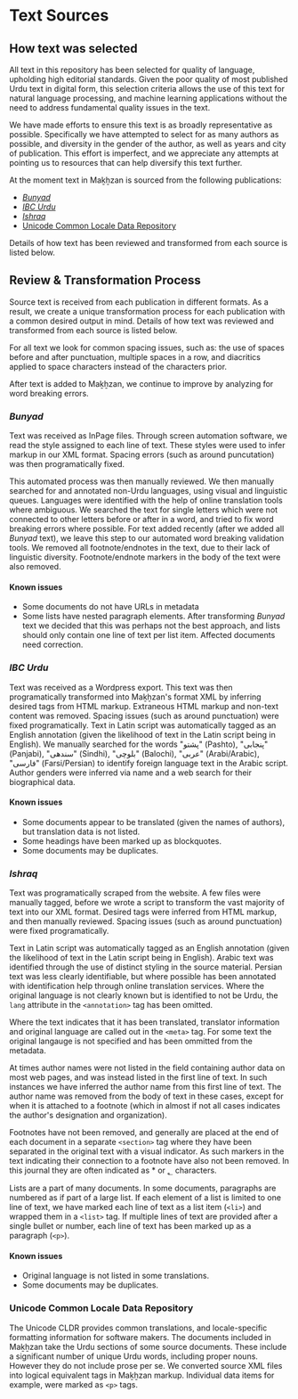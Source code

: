 # Text Sources

## How text was selected

All text in this repository has been selected for quality of language, upholding high editorial standards. Given the poor quality of most published Urdu text in digital form, this selection criteria allows the use of this text for natural language processing, and machine learning applications without the need to address fundamental quality issues in the text.

We have made efforts to ensure this text is as broadly representative as possible. Specifically we have attempted to select for as many authors as possible, and diversity in the gender of the author, as well as years and city of publication. This effort is imperfect, and we appreciate any attempts at pointing us to resources that can help diversify this text further.

At the moment text in Maḵẖzan is sourced from the following publications:
- [_Bunyad_](https://bunyad.lums.edu.pk/website/)
- [_IBC Urdu_](http://ibcurdu.com)
- [_Ishraq_](https://www.javedahmedghamidi.org/#!/ishraq)
- [Unicode Common Locale Data Repository](http://cldr.unicode.org)

Details of how text has been reviewed and transformed from each source is listed below.

## Review & Transformation Process

Source text is received from each publication in different formats. As a result, we create a unique transformation process for each publication with a common desired output in mind. Details of how text was reviewed and transformed from each source is listed below.

For all text we look for common spacing issues, such as: the use of spaces before and after punctuation, multiple spaces in a row, and diacritics applied to space characters instead of the characters prior.

After text is added to Maḵẖzan, we continue to improve by analyzing for word breaking errors.

### _Bunyad_

Text was received as InPage files. Through screen automation software, we read the style assigned to each line of text. These styles were used to infer markup in our XML format. Spacing errors (such as around puncutation) was then programatically fixed.

This automated process was then manually reviewed. We then manually searched for and annotated non-Urdu languages, using visual and linguistic queues. Languages were identified with the help of online translation tools where ambiguous. We searched the text for single letters which were not connected to other letters before or after in a word, and tried to fix word breaking errors where possible. For text added recently (after we added all _Bunyad_ text), we leave this step to our automated word breaking validation tools. We removed all footnote/endnotes in the text, due to their lack of linguistic diversity. Footnote/endnote markers in the body of the text were also removed. 

#### Known issues

- Some documents do not have URLs in metadata
- Some lists have nested paragraph elements. After transforming _Bunyad_ text we decided that this was perhaps not the best approach, and lists should only contain one line of text per list item. Affected documents need correction.

### _IBC Urdu_

Text was received as a Wordpress export. This text was then programatically transformed into Maḵẖzan's format XML by inferring desired tags from HTML markup. Extraneous HTML markup and non-text content was removed. Spacing issues (such as around punctuation) were fixed programatically. Text in Latin script was automatically tagged as an English annotation (given the likelihood of text in the Latin script being in English). We manually searched for the words "پشتو" (Pashto), "پنجابی" (Panjabi), "سندھی" (Sindhi), "بلوچی" (Balochi), "عربی" (Arabi/Arabic), "فارسی" (Farsi/Persian) to identify foreign language text in the Arabic script. Author genders were inferred via name and a web search for their biographical data.

#### Known issues

- Some documents appear to be translated (given the names of authors), but translation data is not listed.
- Some headings have been marked up as blockquotes.
- Some documents may be duplicates.

### _Ishraq_

Text was programatically scraped from the website. A few files were manually tagged, before we wrote a script to transform the vast majority of text into our XML format. Desired tags were inferred from HTML markup, and then manually reviewed. Spacing issues (such as around punctuation) were fixed programatically. 

Text in Latin script was automatically tagged as an English annotation (given the likelihood of text in the Latin script being in English). Arabic text was identified through the use of distinct styling in the source material. Persian text was less clearly identifiable, but where possible has been annotated with identification help through online translation services. Where the original language is not clearly known but is identified to not be Urdu, the `lang` attribute in the `<annotation>` tag has been omitted. 

Where the text indicates that it has been translated, translator information and original language are called out in the `<meta>` tag. For some text the original langauge is not specified and has been ommitted from the metadata. 

At times author names were not listed in the field containing author data on most web pages, and was instead listed in the first line of text. In such instances we have inferred the author name from this first line of text. The author name was removed from the body of text in these cases, except for when it is attached to a footnote (which in almost if not all cases indicates the author's designation and organization).

Footnotes have not been removed, and generally are placed at the end of each document in a separate `<section>` tag where they have been separated in the original text with a visual indicator. As such markers in the text indicating their connection to a footnote have also not been removed. In this journal they are often indicated as * or ؂ characters.

Lists are a part of many documents. In some documents, paragraphs are numbered as if part of a large list. If each element of a list is limited to one line of text, we have marked each line of text as a list item (`<li>`) and wrapped them in a `<list>` tag. If multiple lines of text are provided after a single bullet or number, each line of text has been marked up as a paragraph (`<p>`).

#### Known issues

- Original language is not listed in some translations.
- Some documents may be duplicates.

### Unicode Common Locale Data Repository

The Unicode CLDR provides common translations, and locale-specific formatting information for software makers. The documents included in Maḵẖzan take the Urdu sections of some source documents. These include a significant number of unique Urdu words, including proper nouns. However they do not include prose per se. We converted source XML files into logical equivalent tags in Maḵẖzan markup. Individual data items for example, were marked as `<p>` tags.